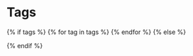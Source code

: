 # Tags

{% if tags %}
  {% for tag in tags %}
    <!-- Hiển thị tag -->
  {% endfor %}
{% else %}
  <!-- Xử lý trường hợp không có tags -->
{% endif %}